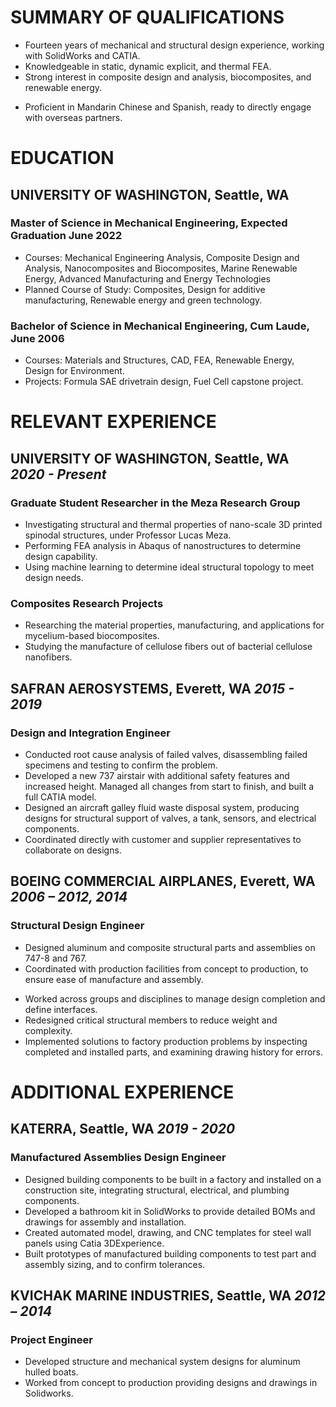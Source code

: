 <!--Notes
Include anything in experience that relates to the current direction as the top under each section
-->

# SUMMARY OF QUALIFICATIONS

<!--- Mechanical engineer with the heart of an inventor, a problem solver with the ability to design and build products. Experienced in bringing products from concept through production, with feedback from the customer and supplier throughout the process. 
- A passionate learner ready to apply extensive experience to new fields and technologies. -->
- Fourteen years of mechanical and structural design experience, working with SolidWorks and CATIA.
- Knowledgeable in static, dynamic explicit, and thermal FEA.
- Strong interest in composite design and analysis, biocomposites, and renewable energy.
<!-- Experienced in R&D through university lab research.-->
- Proficient in Mandarin Chinese and Spanish, ready to directly engage with overseas partners.

# EDUCATION

## UNIVERSITY OF WASHINGTON, Seattle, WA

### Master of Science in Mechanical Engineering, Expected Graduation June 2022

- Courses: Mechanical Engineering Analysis, Composite Design and Analysis, Nanocomposites and Biocomposites, Marine Renewable Energy, Advanced Manufacturing and Energy Technologies
- Planned Course of Study: Composites, Design for additive manufacturing, Renewable energy and green technology.

### Bachelor of Science in Mechanical Engineering, Cum Laude, June 2006

- Courses: Materials and Structures, <!--Mechanical Systems Analysis, -->CAD, FEA, Renewable Energy, Design for Environment.
- Projects: Formula SAE drivetrain design, Fuel Cell capstone project.

<!-- shorter bullets
purpose of resume is to get an interview. I can explain everything in the interview.
Spend less time describing details of project, and more about what I know how to do
-->

# RELEVANT EXPERIENCE

## UNIVERSITY OF WASHINGTON, Seattle, WA &#9; *2020 - Present*

### Graduate Student Researcher in the Meza Research Group

- Investigating structural and thermal properties of nano-scale 3D printed spinodal structures, under Professor Lucas Meza.
- Performing FEA analysis in Abaqus of nanostructures to determine design capability.
- Using machine learning to determine ideal structural topology to meet design needs.

### Composites Research Projects

- Researching the material properties, manufacturing, and applications for mycelium-based biocomposites.
- Studying the manufacture of cellulose fibers out of bacterial cellulose nanofibers.

## SAFRAN AEROSYSTEMS, Everett, WA &#9; *2015 - 2019*

### Design and Integration Engineer
<!--
Responsible for structural, mechanical, and fluid system designs; worked on detail designs as well as integration of parts and assemblies into the aircraft with minimal interface information. Collaborated across multiple sites in different countries.-->

- Conducted root cause analysis of failed valves, disassembling failed specimens and testing to confirm the problem.
- Developed a new 737 airstair with additional safety features and increased height. Managed all changes from start to finish, and built a full CATIA model.
- Designed an aircraft galley fluid waste disposal system, producing designs for structural support of valves, a tank, sensors, and electrical components.
- Coordinated directly with customer and supplier representatives to collaborate on designs.

## BOEING COMMERCIAL AIRPLANES, Everett, WA &#9; *2006 – 2012, 2014*

### Structural Design Engineer

- Designed aluminum and composite structural parts and assemblies on 747-8 and 767.
- Coordinated with production facilities from concept to production, to ensure ease of manufacture and assembly.
<!-- Integrated wiring and systems into structural design.-->
- Worked across groups and disciplines to manage design completion and define interfaces.
- Redesigned critical structural members to reduce weight and complexity.
- Implemented solutions to factory production problems by inspecting completed and installed parts, and examining drawing history for errors.

# ADDITIONAL EXPERIENCE

## KATERRA, Seattle, WA &#9; *2019 - 2020*

### Manufactured Assemblies Design Engineer

- Designed building components to be built in a factory and installed on a construction site, integrating structural, electrical, and plumbing components.
- Developed a bathroom kit in SolidWorks to provide detailed BOMs and drawings for assembly and installation.
- Created automated model, drawing, and CNC templates for steel wall panels using Catia 3DExperience.
- Built prototypes of manufactured building components to test part and assembly sizing, and to confirm tolerances.

## KVICHAK MARINE INDUSTRIES, Seattle, WA &#9; *2012 – 2014*

### Project Engineer

- Developed structure and mechanical system designs for aluminum hulled boats.
- Worked from concept to production providing designs and drawings in Solidworks.
